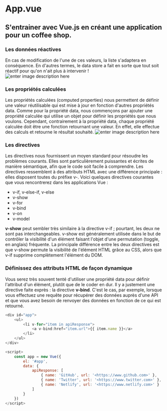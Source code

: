 # App.vue

## S'entrainer avec Vue.js en créant une application pour un coffee shop.

### Les données réactives
En cas de modification de l'une de ces valeurs, la liste s'adaptera en conséquence. En d'autres termes, le data store a fait en sorte que tout soit réactif pour qu'on n'ait plus à intervenir !                                                     
![enter image description here](https://zupimages.net/up/20/43/yjb9.png)

### Les propriétés calculées
Les propriétés calculées (computed properties) nous permettent de définir une valeur réutilisable qui est mise à jour en fonction d'autres propriétés  data. Comme pour la propriété  data, nous commençons par ajouter une propriété  calculée  qui utilise un objet pour définir les propriétés que nous voulons. Cependant, contrairement à la propriété  data, chaque propriété calculée doit être une fonction retournant une valeur. En effet, elle effectue des calculs et retourne le résultat souhaité.
![enter image description here](https://zupimages.net/up/20/43/23v7.png)

### Les directives
Les directives nous fournissent un moyen standard pour résoudre les problèmes courants. Elles sont particulièrement puissantes et écrites de manière sémantique, afin que le code soit facile à comprendre. Les directives ressemblent à des attributs HTML avec une différence principale : elles disposent toutes du préfixe  v-. Voici quelques directives courantes que vous rencontrerez dans les applications Vue : 

- v-if, v-else-if, v-else
- v-show
- v-for
- v-bind
- v-on
- v-model

<strong>v-show</strong> peut sembler très similaire à la directive  v-if  ; pourtant, les deux ne sont pas interchangeables.  v-show  est généralement utilisée dans le but de contrôler la visibilité d'un élément faisant l'objet d'une permutation (toggle, en anglais) fréquente. La principale différence entre les deux directives est que  v-show  permute la visibilité de l'élément HTML grâce au CSS, alors que v-if supprime complètement l'élément du DOM.

### Définissez des attributs HTML de façon dynamique

Vous serez très souvent tenté d'utiliser une propriété  data  pour définir l'attribut d'un élément, plutôt que de le coder en dur. Il y a justement une directive faite exprès : la directive  <strong>v-bind</strong>. C'est le cas, par exemple, lorsque vous effectuez une requête pour récupérer des données auprès d'une API et que vous avez besoin de renvoyer des données en fonction de ce qui est retourné. 
```vue.js
<div id="app">
    <ul>
        <li v-for="item in apiResponse">
            <a v-bind:href="item.url">{{ item.name }}</a>
        </li>
    </ul>
</div>

<script>
    const app = new Vue({
        el: '#app',
        data: {
            apiResponse: [
                { name: 'GitHub', url: '<https://www.github.com>' },
                { name: 'Twitter', url: '<https://www.twitter.com>' },
                { name: 'Netlify', url: '<https://www.netlify.com>' }
            ]
        }
    })
</script>











